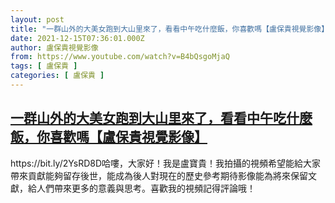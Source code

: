 ```yaml
---
layout: post
title: "一群山外的大美女跑到大山里來了，看看中午吃什麼飯，你喜歡嗎【盧保貴視覺影像】"
date: 2021-12-15T07:36:01.000Z
author: 盧保貴視覺影像
from: https://www.youtube.com/watch?v=B4bQsgoMjaQ
tags: [ 盧保貴 ]
categories: [ 盧保貴 ]
---
```

<!--1639553761000-->
[一群山外的大美女跑到大山里來了，看看中午吃什麼飯，你喜歡嗎【盧保貴視覺影像】](https://www.youtube.com/watch?v=B4bQsgoMjaQ)
------

<div>
https://bit.ly/2YsRD8D哈嘍，大家好！我是盧寶貴！我拍攝的視頻希望能給大家帶來貢獻能夠留存後世，能成為後人對現在的歷史參考期待影像能為將來保留文獻，給人們帶來更多的意義與思考。喜歡我的視頻記得評論哦！
</div>
